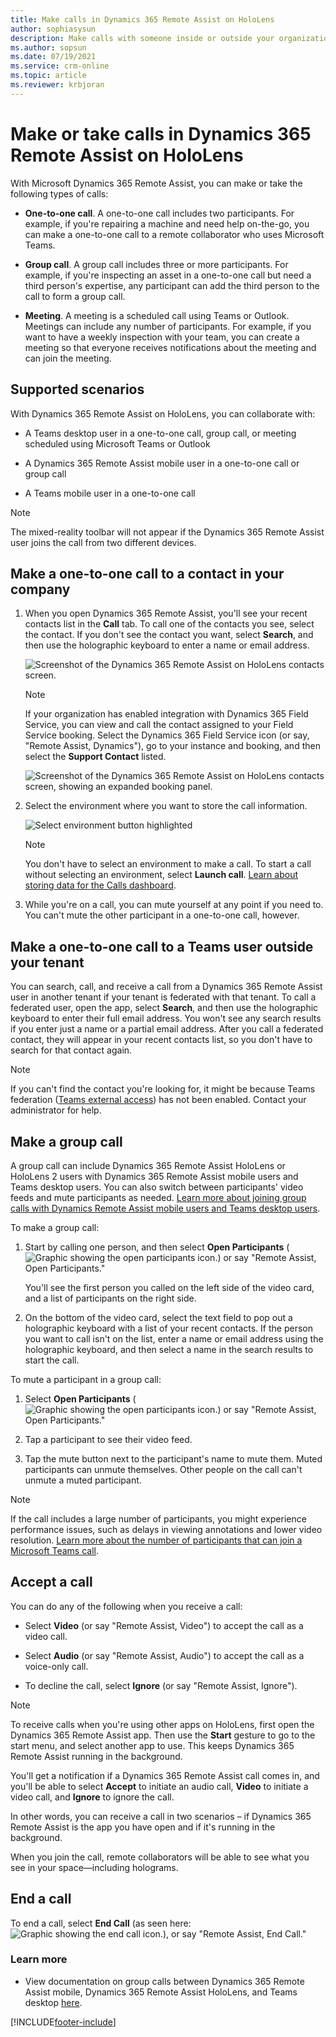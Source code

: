 ```yaml
---
title: Make calls in Dynamics 365 Remote Assist on HoloLens 
author: sophiasysun
description: Make calls with someone inside or outside your organization in Dynamics 365 Remote Assist on HoloLens
ms.author: sopsun
ms.date: 07/19/2021
ms.service: crm-online
ms.topic: article
ms.reviewer: krbjoran
---
```

# Make or take calls in Dynamics 365 Remote Assist on HoloLens

With Microsoft Dynamics 365 Remote Assist, you can make or take the following types of calls:  

- **One-to-one call**. A one-to-one call includes two participants. For example, if you're repairing a machine and need help on-the-go, you can make a one-to-one call to a remote collaborator who uses Microsoft Teams.

- **Group call**. A group call includes three or more participants. For example, if you're inspecting an asset in a one-to-one call but need a third person's expertise, any participant can add the third person to the call to form a group call.  

- **Meeting**. A meeting is a scheduled call using Teams or Outlook. Meetings can include any number of participants. For example, if you want to have a weekly inspection with your team, you can create a meeting so that everyone receives notifications about the meeting and can join the meeting.

## Supported scenarios

With Dynamics 365 Remote Assist on HoloLens, you can collaborate with:

- A Teams desktop user in a one-to-one call, group call, or meeting scheduled using Microsoft Teams or Outlook

- A Dynamics 365 Remote Assist mobile user in a one-to-one call or group call

- A Teams mobile user in a one-to-one call

> [!NOTE]
> The mixed-reality toolbar will not appear if the Dynamics 365 Remote Assist user joins the call from two different devices.

## Make a one-to-one call to a contact in your company

1. When you open Dynamics 365 Remote Assist, you'll see your recent contacts list in the **Call** tab. To call one of the contacts you see, select the contact. If you don't see the contact you want, select **Search**, and then use the holographic keyboard to enter a name or email address. 

    ![Screenshot of the Dynamics 365 Remote Assist on HoloLens contacts screen.](media/02.00-contacts.png)
    
    > [!NOTE]
    > If your organization has enabled integration with Dynamics 365 Field Service, you can view and call the contact assigned to your Field Service booking. Select the Dynamics 365 Field Service icon (or say, "Remote Assist, Dynamics"), go to your instance and booking, and then select the **Support Contact** listed.
    >
    > ![Screenshot of the Dynamics 365 Remote Assist on HoloLens contacts screen, showing an expanded booking panel.](media/07.01-dynamics-booking.png)
    
2. Select the environment where you want to store the call information.

    ![Select environment button highlighted](media/select-environment-2.PNG)
    
    > [!NOTE]
    > You don't have to select an environment to make a call. To start a call without selecting an environment, select **Launch call**. [Learn about storing data for the Calls dashboard](calls-dashboard.md).

3. While you're on a call, you can mute yourself at any point if you need to. You can't mute the other participant in a one-to-one call, however. 

## Make a one-to-one call to a Teams user outside your tenant

You can search, call, and receive a call from a Dynamics 365 Remote Assist user in another tenant if your tenant is federated with that tenant. To call a federated user, open the app, select **Search**, and then use the holographic keyboard to enter their full email address. You won't see any search results if you enter just a name or a partial email address. After you call a federated contact, they will appear in your recent contacts list, so you don't have to search for that contact again.

>[!Note]
> If you can't find the contact you're looking for, it might be because Teams federation ([Teams external access](https://docs.microsoft.com/microsoftteams/manage-external-access#:~:text=Enable%20your%20Organization%20to%20Communicate%20with%20another%20Teams,your%20organization%2C%20skip%20to%20step%205.%20See%20More.)) has not been enabled. Contact your administrator for help.

## Make a group call

A group call can include Dynamics 365 Remote Assist HoloLens or HoloLens 2 users with Dynamics 365 Remote Assist mobile users and Teams desktop users. You can also switch between participants' video feeds and mute participants as needed. [Learn more about joining group calls with Dynamics Remote Assist mobile users and Teams desktop users](./mobile-app/group-calling.md).

To make a group call:

1. Start by calling one person, and then select **Open Participants** (![Graphic showing the open participants icon.](media/RAHL_Participants.png)) or say "Remote Assist, Open Participants."

    You'll see the first person you called on the left side of the video card, and a list of participants on the right side. 

2. On the bottom of the video card, select the text field to pop out a holographic keyboard with a list of your recent contacts. If the person you want to call isn't on the list, enter a name or email address using the holographic keyboard, and then select a name in the search results to start the call.

To mute a participant in a group call:

1. Select **Open Participants** (![Graphic showing the open participants icon.](media/RAHL_Participants.png)) or say "Remote Assist, Open Participants." 

2. Tap a participant to see their video feed. 

3. Tap the mute button next to the participant's name to mute them. Muted participants can unmute themselves. Other people on the call can't unmute a muted participant.

> [!Note]
> If the call includes a large number of participants, you might experience performance issues, such as delays in viewing annotations and lower video resolution. [Learn more about the number of participants that can join a Microsoft Teams call](https://docs.microsoft.com/microsoftteams/limits-specifications-teams#meetings-and-calls). 

## Accept a call

You can do any of the following when you receive a call:

- Select **Video** (or say "Remote Assist, Video") to accept the call as a video call.

- Select **Audio** (or say "Remote Assist, Audio") to accept the call as a voice-only call. 

- To decline the call, select **Ignore** (or say "Remote Assist, Ignore").

> [!Note]
> To receive calls when you're using other apps on HoloLens, first open the Dynamics 365 Remote Assist app. Then use the **Start** gesture to go to the start menu, and select another app to use. This keeps Dynamics 365 Remote Assist running in the background.
>
> You'll get a notification if a Dynamics 365 Remote Assist call comes in, and you'll be able to select **Accept** to initiate an audio call, **Video** to initiate a video call, and **Ignore** to ignore the call.
>
> In other words, you can receive a call in two scenarios – if Dynamics 365 Remote Assist is the app you have open and if it's running in the background.

When you join the call, remote collaborators will be able to see what you see in your space—including holograms.

## End a call

To end a call, select **End Call** (as seen here: ![Graphic showing the end call icon.](media/RAHL_EndCall.png)), or say "Remote Assist, End Call."

### Learn more 
- View documentation on group calls between Dynamics 365 Remote Assist mobile, Dynamics 365 Remote Assist HoloLens, and Teams desktop [here](./mobile-app/group-calling.md).


[!INCLUDE[footer-include](../includes/footer-banner.md)]
